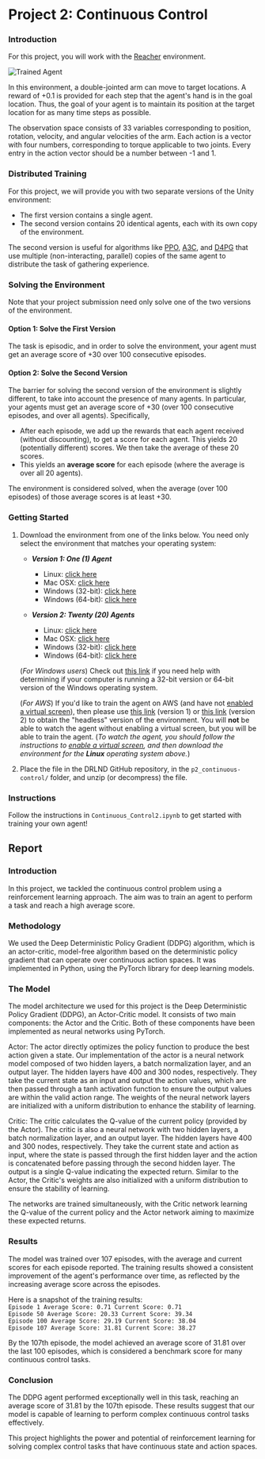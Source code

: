 [//]: # (Image References)

[image1]: https://user-images.githubusercontent.com/10624937/43851024-320ba930-9aff-11e8-8493-ee547c6af349.gif "Trained Agent"
[image2]: https://user-images.githubusercontent.com/10624937/43851646-d899bf20-9b00-11e8-858c-29b5c2c94ccc.png "Crawler"


# Project 2: Continuous Control

### Introduction

For this project, you will work with the [Reacher](https://github.com/Unity-Technologies/ml-agents/blob/master/docs/Learning-Environment-Examples.md#reacher) environment.

![Trained Agent][image1]

In this environment, a double-jointed arm can move to target locations. A reward of +0.1 is provided for each step that the agent's hand is in the goal location. Thus, the goal of your agent is to maintain its position at the target location for as many time steps as possible.

The observation space consists of 33 variables corresponding to position, rotation, velocity, and angular velocities of the arm. Each action is a vector with four numbers, corresponding to torque applicable to two joints. Every entry in the action vector should be a number between -1 and 1.

### Distributed Training

For this project, we will provide you with two separate versions of the Unity environment:
- The first version contains a single agent.
- The second version contains 20 identical agents, each with its own copy of the environment.  

The second version is useful for algorithms like [PPO](https://arxiv.org/pdf/1707.06347.pdf), [A3C](https://arxiv.org/pdf/1602.01783.pdf), and [D4PG](https://openreview.net/pdf?id=SyZipzbCb) that use multiple (non-interacting, parallel) copies of the same agent to distribute the task of gathering experience.  

### Solving the Environment

Note that your project submission need only solve one of the two versions of the environment. 

#### Option 1: Solve the First Version

The task is episodic, and in order to solve the environment,  your agent must get an average score of +30 over 100 consecutive episodes.

#### Option 2: Solve the Second Version

The barrier for solving the second version of the environment is slightly different, to take into account the presence of many agents.  In particular, your agents must get an average score of +30 (over 100 consecutive episodes, and over all agents).  Specifically,
- After each episode, we add up the rewards that each agent received (without discounting), to get a score for each agent.  This yields 20 (potentially different) scores.  We then take the average of these 20 scores. 
- This yields an **average score** for each episode (where the average is over all 20 agents).

The environment is considered solved, when the average (over 100 episodes) of those average scores is at least +30. 

### Getting Started

1. Download the environment from one of the links below.  You need only select the environment that matches your operating system:

    - **_Version 1: One (1) Agent_**
        - Linux: [click here](https://s3-us-west-1.amazonaws.com/udacity-drlnd/P2/Reacher/one_agent/Reacher_Linux.zip)
        - Mac OSX: [click here](https://s3-us-west-1.amazonaws.com/udacity-drlnd/P2/Reacher/one_agent/Reacher.app.zip)
        - Windows (32-bit): [click here](https://s3-us-west-1.amazonaws.com/udacity-drlnd/P2/Reacher/one_agent/Reacher_Windows_x86.zip)
        - Windows (64-bit): [click here](https://s3-us-west-1.amazonaws.com/udacity-drlnd/P2/Reacher/one_agent/Reacher_Windows_x86_64.zip)

    - **_Version 2: Twenty (20) Agents_**
        - Linux: [click here](https://s3-us-west-1.amazonaws.com/udacity-drlnd/P2/Reacher/Reacher_Linux.zip)
        - Mac OSX: [click here](https://s3-us-west-1.amazonaws.com/udacity-drlnd/P2/Reacher/Reacher.app.zip)
        - Windows (32-bit): [click here](https://s3-us-west-1.amazonaws.com/udacity-drlnd/P2/Reacher/Reacher_Windows_x86.zip)
        - Windows (64-bit): [click here](https://s3-us-west-1.amazonaws.com/udacity-drlnd/P2/Reacher/Reacher_Windows_x86_64.zip)
    
    (_For Windows users_) Check out [this link](https://support.microsoft.com/en-us/help/827218/how-to-determine-whether-a-computer-is-running-a-32-bit-version-or-64) if you need help with determining if your computer is running a 32-bit version or 64-bit version of the Windows operating system.

    (_For AWS_) If you'd like to train the agent on AWS (and have not [enabled a virtual screen](https://github.com/Unity-Technologies/ml-agents/blob/master/docs/Training-on-Amazon-Web-Service.md)), then please use [this link](https://s3-us-west-1.amazonaws.com/udacity-drlnd/P2/Reacher/one_agent/Reacher_Linux_NoVis.zip) (version 1) or [this link](https://s3-us-west-1.amazonaws.com/udacity-drlnd/P2/Reacher/Reacher_Linux_NoVis.zip) (version 2) to obtain the "headless" version of the environment.  You will **not** be able to watch the agent without enabling a virtual screen, but you will be able to train the agent.  (_To watch the agent, you should follow the instructions to [enable a virtual screen](https://github.com/Unity-Technologies/ml-agents/blob/master/docs/Training-on-Amazon-Web-Service.md), and then download the environment for the **Linux** operating system above._)

2. Place the file in the DRLND GitHub repository, in the `p2_continuous-control/` folder, and unzip (or decompress) the file. 

### Instructions

Follow the instructions in `Continuous_Control2.ipynb` to get started with training your own agent!  

## Report
### Introduction
In this project, we tackled the continuous control problem using a reinforcement learning approach. The aim was to train an agent to perform a task and reach a high average score.  
  
### Methodology  
We used the Deep Deterministic Policy Gradient (DDPG) algorithm, which is an actor-critic, model-free algorithm based on the deterministic policy gradient that can operate over continuous action spaces. It was implemented in Python, using the PyTorch library for deep learning models.  
  
### The Model  
The model architecture we used for this project is the Deep Deterministic Policy Gradient (DDPG), an Actor-Critic model. It consists of two main components: the Actor and the Critic. Both of these components have been implemented as neural networks using PyTorch.   
  
Actor: The actor directly optimizes the policy function to produce the best action given a state. Our implementation of the actor is a neural network model composed of two hidden layers, a batch normalization layer, and an output layer. The hidden layers have 400 and 300 nodes, respectively. They take the current state as an input and output the action values, which are then passed through a tanh activation function to ensure the output values are within the valid action range. The weights of the neural network layers are initialized with a uniform distribution to enhance the stability of learning.
  
Critic: The critic calculates the Q-value of the current policy (provided by the Actor). The critic is also a neural network with two hidden layers, a batch normalization layer, and an output layer. The hidden layers have 400 and 300 nodes, respectively. They take the current state and action as input, where the state is passed through the first hidden layer and the action is concatenated before passing through the second hidden layer. The output is a single Q-value indicating the expected return. Similar to the Actor, the Critic's weights are also initialized with a uniform distribution to ensure the stability of learning.
  
The networks are trained simultaneously, with the Critic network learning the Q-value of the current policy and the Actor network aiming to maximize these expected returns.
  
### Results
The model was trained over 107 episodes, with the average and current scores for each episode reported. The training results showed a consistent improvement of the agent's performance over time, as reflected by the increasing average score across the episodes.
  
Here is a snapshot of the training results:  
`Episode 1 Average Score: 0.71 Current Score: 0.71`   
`Episode 50	Average Score: 20.33 Current Score: 39.34`    
`Episode 100 Average Score: 29.19 Current Score: 38.04`  
`Episode 107 Average Score: 31.81 Current Score: 38.27`    

By the 107th episode, the model achieved an average score of 31.81 over the last 100 episodes, which is considered a benchmark score for many continuous control tasks.  

### Conclusion
The DDPG agent performed exceptionally well in this task, reaching an average score of 31.81 by the 107th episode. These results suggest that our model is capable of learning to perform complex continuous control tasks effectively.

This project highlights the power and potential of reinforcement learning for solving complex control tasks that have continuous state and action spaces.
